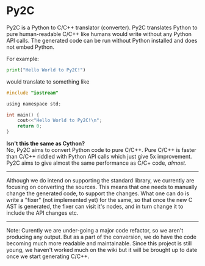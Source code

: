﻿Py2C
====

Py2C is a Python to C/C++ translator (converter). Py2C translates Python to pure
human-readable C/C++ like humans would write without any Python API calls.
The generated code can be run without Python installed and does not embed Python.

For example:

```python
print("Hello World to Py2C!")
```

would translate to something like

```c
#include "iostream"

using namespace std;

int main() {
    cout<<"Hello World to Py2C!\n";
    return 0;
}
```

**Isn't this the same as Cython?**  
No, Py2C aims to convert Python code to pure C/C++. Pure C/C++ is faster than
C/C++ riddled with Python API calls which just give 5x improvement.
Py2C aims to give almost the same performance as C/C+ code, *almost*.

----------
Although we do intend on supporting the standard library, we currently are focusing
on converting the sources. This means that one needs to manually change the generated
code, to support the changes. What one can do is write a "fixer" (not implemented yet)
for the same, so that once the new C AST is generated, the fixer can visit it's nodes,
and in turn change it to include the API changes etc.

----------

Note: Curently we are under-going a major code refactor, so we aren't producing 
any output. But as a part of the conversion, we do have the code becoming much
more readable and maintainable. Since this project is still young, we haven't
worked much on the wiki but it will be brought up to date once we start 
generating C/C++.

